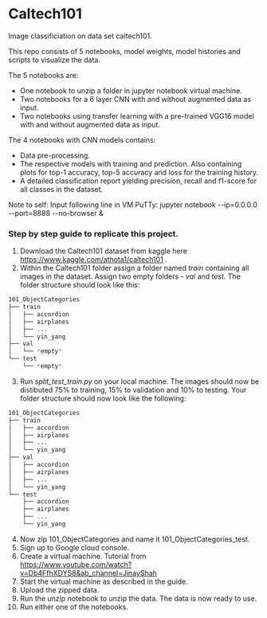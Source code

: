 # Caltech101
Image classificiation on data set caltech101.

This repo consists of 5 notebooks, model weights, model histories and scripts to visualize the data.

The 5 notebooks are:
* One notebook to unzip a folder in jupyter notebook virtual machine.
* Two notebooks for a 6 layer CNN with and without augmented data as input.
* Two notebooks using transfer learning with a pre-trained VGG16 model with and without augmented data as input.

The 4 notebooks with CNN models contains:
* Data pre-processing.
* The respective models with training and prediction. Also containing plots for top-1 accuracy, top-5 accuracy and loss for the training history.
* A detailed classification report yielding precision, recall and f1-score for all classes in the dataset.


Note to self: Input following line in VM PuTTy: jupyter notebook --ip=0.0.0.0 --port=8888 --no-browser &

### Step by step guide to replicate this project. ###

1. Download the Caltech101 dataset from kaggle here https://www.kaggle.com/athota1/caltech101 .
2. Within the Caltech101 folder assign a folder named *train* containing all images in the dataset. Assign two empty folders - *val* and *test*. The folder structure should look like this:
```bash
101_ObjectCategories
├── train
│   ├── accordion
│   ├── airplanes
│   ├── ...
│   └── yin_yang
├── val
│   └── *empty*
└── test
    └── *empty*
```
3. Run *split_test_train.py* on your local machine. The images should now be distibuted 75% to training, 15% to validation and 10% to testing. Your folder structure should now look like the following:
```bash
101_ObjectCategories
├── train
│   ├── accordion
│   ├── airplanes
│   ├── ...
│   └── yin_yang
├── val
│   ├── accordion
│   ├── airplanes
│   ├── ...
│   └── yin_yang
└── test
    ├── accordion
    ├── airplanes
    ├── ...
    └── yin_yang
```
4. Now zip 101_ObjectCategories and name it 101_ObjectCategories_test.
5. Sign up to Google cloud console.
6. Create a virtual machine. Tutorial from https://www.youtube.com/watch?v=Db4FfhXDYS8&ab_channel=JinayShah
7. Start the virtual machine as described in the guide.
8. Upload the zipped data.
9. Run the unzip notebook to unzip the data. The data is now ready to use.
10. Run either one of the notebooks.
